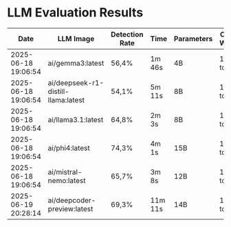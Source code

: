 # LLM Evaluation Results

| Date | LLM Image | Detection Rate | Time | Parameters | Context Window | Size |
|------|-----------|----------------|------|------------|----------------|------|
| 2025-06-18 19:06:54 | ai/gemma3:latest | 56,4% | 1m 46s | 4B | 131K tokens | 2.31 GB |
| 2025-06-18 19:06:54 | ai/deepseek-r1-distill-llama:latest | 54,1% | 5m 11s | 8B | 131K tokens | 4.58 GB |
| 2025-06-18 19:06:54 | ai/llama3.1:latest | 64,8% | 2m 3s | 8B | 131K tokens | 4.58 GB |
| 2025-06-18 19:06:54 | ai/phi4:latest | 74,3% | 4m 1s | 15B | 16K tokens | 8.43 GB |
| 2025-06-18 19:06:54 | ai/mistral-nemo:latest | 65,7% | 3m 8s | 12B | 131K tokens | 6.96 GB |
| 2025-06-19 20:28:14 | ai/deepcoder-preview:latest | 69,3% | 11m 11s | 14B | 131K tokens | 8.37 GB |

